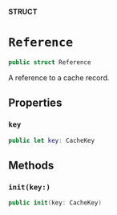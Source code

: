 **STRUCT**

# `Reference`

```swift
public struct Reference
```

A reference to a cache record.

## Properties
### `key`

```swift
public let key: CacheKey
```

## Methods
### `init(key:)`

```swift
public init(key: CacheKey)
```
